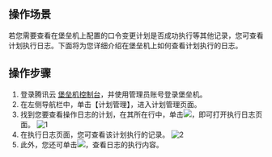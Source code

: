 ## 操作场景
若您需要查看在堡垒机上配置的口令变更计划是否成功执行等其他记录，您可查看计划执行日志。下面将为您详细介绍在堡垒机上如何查看计划执行的日志。


## 操作步骤
1. 登录腾讯云 [堡垒机控制台](https://console.cloud.tencent.com/cds/dasb)，并使用管理员账号登录堡垒机。
2. 在左侧导航栏中，单击【计划管理】，进入计划管理页面。
3. 找到您要查看操作日志的计划，在其所在行中，单击<img src="https://main.qcloudimg.com/raw/5f89238eed108f9974f86ff0722cc117.png"  style="margin:0;">，即可打开执行日志页面。
    ![1](https://main.qcloudimg.com/raw/618a38aa4201d537e9f08613256efba4.png)
4. 在执行日志页面，您可查看该计划执行的记录。
    ![2](https://main.qcloudimg.com/raw/298e9c9a9dde3cdf1351d8bcc5096b06.png)
5. 此外，您还可单击<img src="https://main.qcloudimg.com/raw/f561aeb7a97624fb2f0dca63bb61b7d3.png"  style="margin:0;">，查看日志的执行内容。

